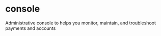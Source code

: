 # console
Administrative console to helps you monitor, maintain, and troubleshoot payments and accounts

